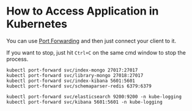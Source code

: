 # How to Access Application in Kubernetes

You can use [Port Forwarding](https://kubernetes.io/docs/tasks/access-application-cluster/port-forward-access-application-cluster/) and then just connect your client to it.

If you want to stop, just hit `Ctrl+C` on the same cmd window to stop the process.

```
kubectl port-forward svc/index-mongo 27017:27017
kubectl port-forward svc/library-mongo 27018:27017
kubectl port-forward svc/index-kibana 5601:5601
kubectl port-forward svc/schemaparser-redis 6379:6379

kubectl port-forward svc/elasticsearch 9200:9200 -n kube-logging
kubectl port-forward svc/kibana 5601:5601 -n kube-logging
```
